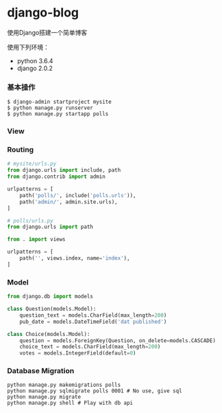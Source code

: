 # django-blog
使用Django搭建一个简单博客

使用下列环境：
- python 3.6.4
- django 2.0.2

### 基本操作

```shell
$ django-admin startproject mysite
$ python manage.py runserver
$ python manage.py startapp polls
```
### View



### Routing

```python
# mysite/urls.py
from django.urls import include, path
from django.contrib import admin

urlpatterns = [
    path('polls/', include('polls.urls')),
    path('admin/', admin.site.urls),
]
```

```python
# polls/urls.py
from django.urls import path

from . import views

urlpatterns = [
    path('', views.index, name='index'),
]
```

### Model
```python
from django.db import models

class Question(models.Model):
    question_text = models.CharField(max_length=200)
    pub_date = models.DateTimeField('dat published')

class Choice(models.Model):
    question = models.ForeignKey(Question, on_delete=models.CASCADE)
    choice_text = models.CharField(max_length=200)
    votes = models.IntegerField(default=0)
```

### Database Migration
```
python manage.py makemigrations polls
python manage.py sqlmigrate polls 0001 # No use, give sql
python manage.py migrate
python manage.py shell # Play with db api
```
